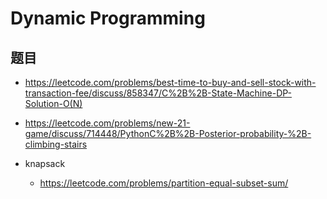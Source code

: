 # Dynamic Programming

## 题目

- <https://leetcode.com/problems/best-time-to-buy-and-sell-stock-with-transaction-fee/discuss/858347/C%2B%2B-State-Machine-DP-Solution-O(N)>
- <https://leetcode.com/problems/new-21-game/discuss/714448/PythonC%2B%2B-Posterior-probability-%2B-climbing-stairs>

- knapsack
    - <https://leetcode.com/problems/partition-equal-subset-sum/>
